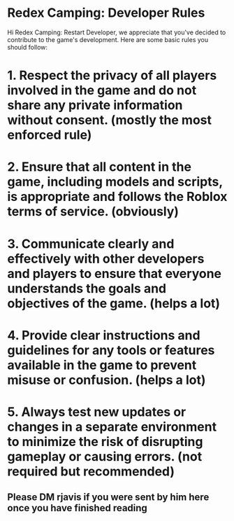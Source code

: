 # Redex Camping: Developer Rules

Hi Redex Camping: Restart Developer, we appreciate that you've decided to contribute to the game's development. Here are some basic rules you should follow:

# 1. Respect the privacy of all players involved in the game and do not share any private information without consent. (mostly the most enforced rule)
# 2. Ensure that all content in the game, including models and scripts, is appropriate and follows the Roblox terms of service. (obviously)
# 3. Communicate clearly and effectively with other developers and players to ensure that everyone understands the goals and objectives of the game. (helps a lot)
# 4. Provide clear instructions and guidelines for any tools or features available in the game to prevent misuse or confusion. (helps a lot)
# 5. Always test new updates or changes in a separate environment to minimize the risk of disrupting gameplay or causing errors. (not required but recommended)

## Please DM rjavis if you were sent by him here once you have finished reading
